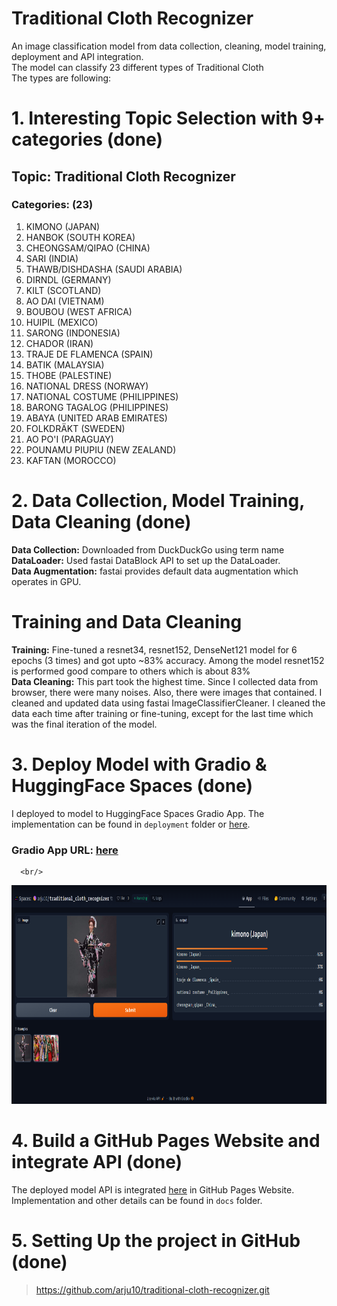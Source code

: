 #  Traditional Cloth Recognizer
An image classification model from data collection, cleaning, model training, deployment and API integration. <br/>
The model can classify 23 different types of Traditional Cloth <br/>
The types are following: <br/>

# 1. Interesting Topic Selection with 9+ categories (done)
## Topic: Traditional Cloth Recognizer
### Categories: (23)
1. KIMONO (JAPAN)
2. HANBOK (SOUTH KOREA)
3. CHEONGSAM/QIPAO (CHINA)
4. SARI (INDIA)
5. THAWB/DISHDASHA (SAUDI ARABIA)
6. DIRNDL (GERMANY)
7. KILT (SCOTLAND)
8. AO DAI (VIETNAM)
9. BOUBOU (WEST AFRICA)
10. HUIPIL (MEXICO)
11. SARONG (INDONESIA)
12. CHADOR (IRAN)
13. TRAJE DE FLAMENCA (SPAIN)
14. BATIK (MALAYSIA)
15. THOBE (PALESTINE)
16. NATIONAL DRESS (NORWAY)
17. NATIONAL COSTUME (PHILIPPINES)
18. BARONG TAGALOG (PHILIPPINES)
19. ABAYA (UNITED ARAB EMIRATES)
20. FOLKDRÄKT (SWEDEN)
21. AO PO'I (PARAGUAY)
22. POUNAMU PIUPIU (NEW ZEALAND)
23. KAFTAN (MOROCCO)

# 2. Data Collection, Model Training, Data Cleaning (done)
**Data Collection:** Downloaded from DuckDuckGo using term name <br/>
**DataLoader:** Used fastai DataBlock API to set up the DataLoader. <br/>
**Data Augmentation:** fastai provides default data augmentation which operates in GPU. <br/>


# Training and Data Cleaning
**Training:** Fine-tuned a resnet34, resnet152, DenseNet121 model for 6 epochs (3 times) and got upto ~83% accuracy. Among the model resnet152 is performed good compare to others which is about 83% <br/>
**Data Cleaning:** This part took the highest time. Since I collected data from browser, there were many noises. Also, there were images that contained. I cleaned and updated data using fastai ImageClassifierCleaner. I cleaned the data each time after training or fine-tuning, except for the last time which was the final iteration of the model. <br/>

# 3. Deploy Model with Gradio & HuggingFace Spaces (done)
I deployed to model to HuggingFace Spaces Gradio App. The implementation can be found in `deployment` folder or [here](https://huggingface.co/spaces/msideadman/cap-recognizer).
 ### Gradio App URL: [here](https://897f24d5bf9ba00855.gradio.live )
      <br/>

<img src = "deployment/gradio_deploy.png" width="700" height="350">

# 4. Build a GitHub Pages Website and integrate API (done)
The deployed model API is integrated [here](https://arju10.github.io/tradiotional-cloth-recognizer/) in GitHub Pages Website. Implementation and other details can be found in `docs` folder.


# 5. Setting Up the project in GitHub  (done)
> https://github.com/arju10/traditional-cloth-recognizer.git
